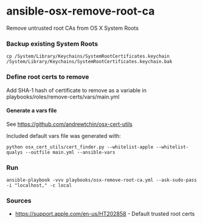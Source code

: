 # ansible-osx-remove-root-ca
Remove untrusted root CAs from OS X System Roots

### Backup existing System Roots

```
cp /System/Library/Keychains/SystemRootCertificates.keychain /System/Library/Keychains/SystemRootCertificates.keychain.bak
```

### Define root certs to remove

Add SHA-1 hash of certificate to remove as a variable in playbooks/roles/remove-certs/vars/main.yml

#### Generate a vars file

See https://github.com/andrewtchin/osx-cert-utils

Included default vars file was generated with:
```
python osx_cert_utils/cert_finder.py --whitelist-apple --whitelist-qualys --outfile main.yml --ansible-vars
```

### Run

```
ansible-playbook -vvv playbooks/osx-remove-root-ca.yml --ask-sudo-pass -i "localhost," -c local
```

### Sources

* https://support.apple.com/en-us/HT202858 - Default trusted root certs
